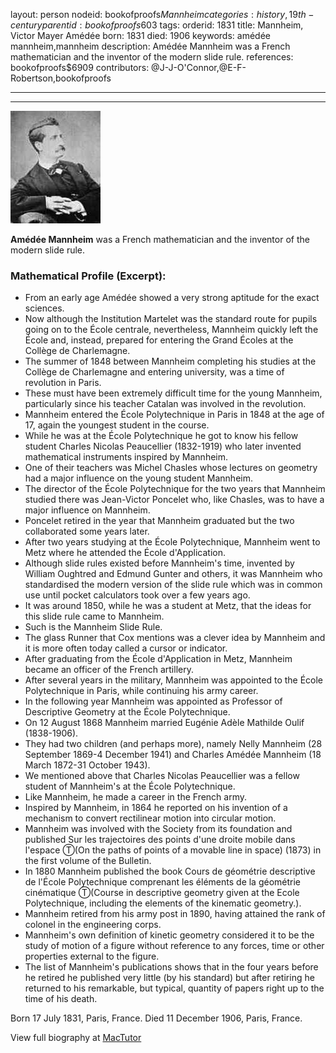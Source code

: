 layout: person
nodeid: bookofproofs$Mannheim
categories: history,19th-century
parentid: bookofproofs$603
tags: 
orderid: 1831
title: Mannheim, Victor Mayer Amédée
born: 1831
died: 1906
keywords: amédée mannheim,mannheim
description: Amédée Mannheim was a French mathematician and the inventor of the modern slide rule.
references: bookofproofs$6909
contributors: @J-J-O'Connor,@E-F-Robertson,bookofproofs

---



---

![Mannheim.jpg](https://github.com/bookofproofs/bookofproofs.github.io/blob/main/_sources/_assets/images/portraits/Mannheim.jpg?raw=true)

**Amédée Mannheim** was a French mathematician and the inventor of the modern slide rule.

### Mathematical Profile (Excerpt):
* From an early age Amédée showed a very strong aptitude for the exact sciences.
* Now although the Institution Martelet was the standard route for pupils going on to the École centrale, nevertheless, Mannheim quickly left the École and, instead, prepared for entering the Grand Écoles at the Collège de Charlemagne.
* The summer of 1848 between Mannheim completing his studies at the Collège de Charlemagne and entering university, was a time of revolution in Paris.
* These must have been extremely difficult time for the young Mannheim, particularly since his teacher Catalan was involved in the revolution.
* Mannheim entered the École Polytechnique in Paris in 1848 at the age of 17, again the youngest student in the course.
* While he was at the École Polytechnique he got to know his fellow student Charles Nicolas Peaucellier (1832-1919) who later invented mathematical instruments inspired by Mannheim.
* One of their teachers was Michel Chasles whose lectures on geometry had a major influence on the young student Mannheim.
* The director of the École Polytechnique for the two years that Mannheim studied there was Jean-Victor Poncelet who, like Chasles, was to have a major influence on Mannheim.
* Poncelet retired in the year that Mannheim graduated but the two collaborated some years later.
* After two years studying at the École Polytechnique, Mannheim went to Metz where he attended the École d'Application.
* Although slide rules existed before Mannheim's time, invented by William Oughtred and Edmund Gunter and others, it was Mannheim who standardised the modern version of the slide rule which was in common use until pocket calculators took over a few years ago.
* It was around 1850, while he was a student at Metz, that the ideas for this slide rule came to Mannheim.
* Such is the Mannheim Slide Rule.
* The glass Runner that Cox mentions was a clever idea by Mannheim and it is more often today called a cursor or indicator.
* After graduating from the École d'Application in Metz, Mannheim became an officer of the French artillery.
* After several years in the military, Mannheim was appointed to the École Polytechnique in Paris, while continuing his army career.
* In the following year Mannheim was appointed as Professor of Descriptive Geometry at the École Polytechnique.
* On 12 August 1868 Mannheim married Eugénie Adèle Mathilde Oulif (1838-1906).
* They had two children (and perhaps more), namely Nelly Mannheim (28 September 1869-4 December 1941) and Charles Amédée Mannheim (18 March 1872-31 October 1943).
* We mentioned above that Charles Nicolas Peaucellier was a fellow student of Mannheim's at the École Polytechnique.
* Like Mannheim, he made a career in the French army.
* Inspired by Mannheim, in 1864 he reported on his invention of a mechanism to convert rectilinear motion into circular motion.
* Mannheim was involved with the Society from its foundation and published Sur les trajectoires des points d'une droite mobile dans l'espace Ⓣ(On the paths of points of a movable line in space) (1873) in the first volume of the Bulletin.
* In 1880 Mannheim published the book Cours de géométrie descriptive de l'École Polytechnique comprenant les éléments de la géométrie cinématique Ⓣ(Course in descriptive geometry given at the Ecole Polytechnique, including the elements of the kinematic geometry.).
* Mannheim retired from his army post in 1890, having attained the rank of colonel in the engineering corps.
* Mannheim's own definition of kinetic geometry considered it to be the study of motion of a figure without reference to any forces, time or other properties external to the figure.
* The list of Mannheim's publications shows that in the four years before he retired he published very little (by his standard) but after retiring he returned to his remarkable, but typical, quantity of papers right up to the time of his death.

Born 17 July 1831, Paris, France. Died 11 December 1906, Paris, France.

View full biography at [MacTutor](https://mathshistory.st-andrews.ac.uk/Biographies/Mannheim/)
